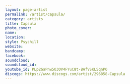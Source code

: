 ```yaml
---
layout: page-artist
permalink: /artist/capsula/
category: artists
title: Capsula
photo_cover: 
name: 
location: 
style: Psychill
website: 
bandcamp: 
facebook: 
soundcloud: 
soundcloud_id: 
youtube_id: PLp2GaPnw5O3OV4FYuC8t-BAfVSKL5qnPO
discogs: https://www.discogs.com/artist/296858-Capsula
---
```

